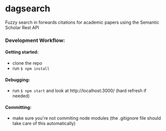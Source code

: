 # dagsearch
Fuzzy search in forwards citations for academic papers using the Semantic Scholar Rest API


### Development Workflow:
#### Getting started:
- clone the repo
- run ```$ npm install```
#### Debugging:
- run ```$ npm start``` and look at http://localhost:3000/ (hard refresh if needed)
#### Committing:
- make sure you're not commiting node modules (the .gitignore file should take care of this automatically)
